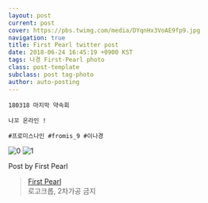 ```yaml
---
layout: post
current: post
cover: https://pbs.twimg.com/media/DYqnHx3VoAE9fp9.jpg
navigation: true
title: First Pearl twitter post
date: 2018-06-24 16:45:19 +0900 KST
tags: 나경 First-Pearl photo
class: post-template
subclass: post tag-photo
author: auto-posting
---
```


```  
180318 마지막 약속회  
  
나꼬 온라인 !  
  
#프로미스나인 #fromis_9 #이나경  

```

![0](https://pbs.twimg.com/media/DYqnFzyV4AAVGJ9.jpg)
![1](https://pbs.twimg.com/media/DYqnHx3VoAE9fp9.jpg)


Post by First Pearl

> [First Pearl](https://twitter.com/fromis_ng)  
  로고크롭, 2차가공 금지